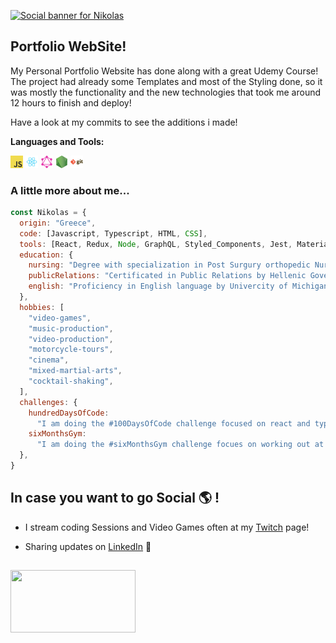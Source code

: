 [![Social banner for Nikolas](https://github.com/NikolasKorakidis/NikolasKorakidis/blob/main/images/myGif.gif)](nikolaskorakidis.com)

## Portfolio WebSite!

My Personal Portfolio Website has done along with a great Udemy Course!
The project had already some Templates and most of the Styling done, so it was mostly the functionality and the new technologies that took me around 12 hours to finish and deploy!

Have a look at my commits to see the additions i made!

**Languages and Tools:**

<code><img height="20" src="https://raw.githubusercontent.com/github/explore/80688e429a7d4ef2fca1e82350fe8e3517d3494d/topics/javascript/javascript.png"></code>
<code><img height="20" src="https://raw.githubusercontent.com/github/explore/80688e429a7d4ef2fca1e82350fe8e3517d3494d/topics/react/react.png"></code>
<code><img height="20" src="https://raw.githubusercontent.com/github/explore/5c058a388828bb5fde0bcafd4bc867b5bb3f26f3/topics/graphql/graphql.png"></code>
<code><img height="20" src="https://raw.githubusercontent.com/github/explore/80688e429a7d4ef2fca1e82350fe8e3517d3494d/topics/nodejs/nodejs.png"></code>
<code><img height="20" src="https://raw.githubusercontent.com/github/explore/80688e429a7d4ef2fca1e82350fe8e3517d3494d/topics/git/git.png"></code>

### A little more about me...

```javascript
const Nikolas = {
  origin: "Greece",
  code: [Javascript, Typescript, HTML, CSS],
  tools: [React, Redux, Node, GraphQL, Styled_Components, Jest, Material_UI],
  education: {
    nursing: "Degree with specialization in Post Surgury orthopedic Nursing",
    publicRelations: "Certificated in Public Relations by Hellenic Government",
    english: "Proficiency in English language by Univercity of Michigan",
  },
  hobbies: [
    "video-games",
    "music-production",
    "video-production",
    "motorcycle-tours",
    "cinema",
    "mixed-martial-arts",
    "cocktail-shaking",
  ],
  challenges: {
    hundredDaysOfCode:
      "I am doing the #100DaysOfCode challenge focused on react and typescript",
    sixMonthsGym:
      "I am doing the #sixMonthsGym challenge focues on working out at least four times per week for six months",
  },
}
```

## In case you want to go Social 🌎 !

- I stream coding Sessions and Video Games often at my <a href="https://www.twitch.tv/the_sleepinggiant">Twitch</a> page!

- Sharing updates on <a href="https://www.linkedin.com/in/nikolaskorakidis/">LinkedIn</a> 💼

## <img align="left" width="200" height="100" src="https://media.giphy.com/media/9SN6sjZZ3XzB6/giphy.gif"></a>
